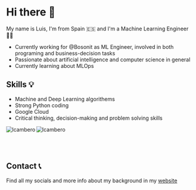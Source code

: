 # Hi there 👋
My name is Luis, I'm from Spain 🇪🇸 and I'm a Machine Learning Engineer 👨‍💻

- Currently working for @Bosonit as ML Engineer, involved in both programing and business-decision tasks
- Passionate about artificial intelligence and computer science in general
- Currently learning about MLOps

## Skills 💡
- Machine and Deep Learning algorithems
- Strong Python coding
- Google Cloud
- Critical thinking, decision-making and problem solving skills

<p><img align="left" src="https://github-readme-stats.vercel.app/api?username=lcambero&show_icons=true" alt="lcambero"/></p>
<p><img align="center" src="https://github-readme-stats.vercel.app/api/top-langs/?username=lcambero&layout=compact&hide=html" alt="lcambero"/></p>
<br></br>

## Contact 📞
Find all my socials and more info about my background in my [website](https://lcambero.github.io/)

<!--
**lcambero/lcambero** is a ✨ _special_ ✨ repository because its `README.md` (this file) appears on your GitHub profile.

Here are some ideas to get you started:

- 🔭 I’m currently working on ...
- 🌱 I’m currently learning ...
- 👯 I’m looking to collaborate on ...
- 🤔 I’m looking for help with ...
- 💬 Ask me about ...
- 📫 How to reach me: ...
- 😄 Pronouns: ...
- ⚡ Fun fact: ...
-->
